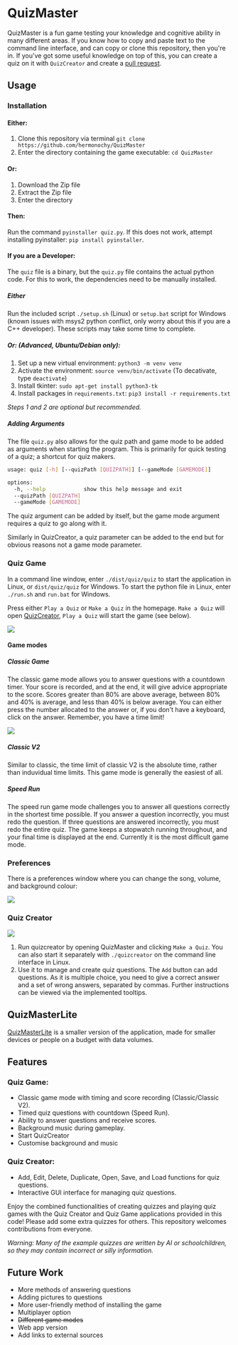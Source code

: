 # QuizMaster

QuizMaster is a fun game testing your knowledge and cognitive ability in many different areas. 
If you know how to copy and paste text to the command line interface, and can copy or clone this repository, then you're in. 
If you've got some useful knowledge on top of this, you can create a quiz on it with `QuizCreator` and create a [pull request](https://docs.github.com/en/pull-requests/collaborating-with-pull-requests/creating-a-pull-request).

## Usage

### Installation

#### Either:

1. Clone this repository via terminal `git clone https://github.com/hermonochy/QuizMaster`
2. Enter the directory containing the game executable: `cd QuizMaster`

#### Or:

1. Download the Zip file
2. Extract the Zip file
3. Enter the directory

#### Then:

Run the command `pyinstaller quiz.py`. If this does not work, attempt installing pyinstaller: `pip install pyinstaller`.

#### If you are a Developer:

The `quiz` file is a binary, but the `quiz.py` file contains the actual python code. For this to work, the dependencies need to be manually installed. 

##### Either

Run the included script `./setup.sh` (Linux) or `setup.bat` script for Windows (known issues with msys2 python conflict, only worry about this if you are a C++ developer). These scripts may take some time to complete.

##### Or: (Advanced, Ubuntu/Debian only):

1. Set up a new virtual environment: `python3 -m venv venv`
2. Activate the environment: `source venv/bin/activate` (To decativate, type `deactivate`)
3. Install tkinter: `sudo apt-get install python3-tk`
4. Install packages in `requirements.txt`: `pip3 install -r requirements.txt`

*Steps 1 and 2 are optional but recommended.*

##### Adding Arguments

The file `quiz.py` also allows for the quiz path and game mode to be added as arguments when starting the program. This is primarily for quick testing of a quiz; a shortcut for quiz makers.
```sh
usage: quiz [-h] [--quizPath [QUIZPATH]] [--gameMode [GAMEMODE]]

options:
  -h, --help            show this help message and exit
  --quizPath [QUIZPATH]
  --gameMode [GAMEMODE]
```
The quiz argument can be added by itself, but the game mode argument requires a quiz to go along with it. 

Similarly in QuizCreator, a quiz parameter can be added to the end but for obvious reasons not a game mode parameter.

### Quiz Game

In a command line window, enter `./dist/quiz/quiz` to start the application in Linux, or `dist/quiz/quiz` for Windows. To start the python file in Linux, enter `./run.sh` and `run.bat` for Windows.


 Press either `Play a Quiz` or `Make a Quiz` in the homepage. `Make a Quiz` will open [QuizCreator](#quiz-creator), `Play a Quiz` will start the game (see below).

![](images/QM1.png)

#### Game modes

##### Classic Game

The classic game mode allows you to answer questions with a countdown timer. Your score is recorded, and at the end, it will give advice appropriate to the score. Scores greater than 80% are above average, between 80% and 40% is average, and less than 40% is below average. You can either press the number allocated to the answer or, if you don't have a keyboard, click on the answer. Remember, you have a time limit!

![](images/QM4.png)

##### Classic V2

Similar to classic, the time limit of classic V2 is the absolute time, rather than induvidual time limits. This game mode is generally the easiest of all.

##### Speed Run

The speed run game mode challenges you to answer all questions correctly in the shortest time possible. If you answer a question incorrectly, you must redo the question. If three questions are answered incorrectly, you must redo the entire quiz. The game keeps a stopwatch running throughout, and your final time is displayed at the end. Currently it is the most difficult game mode.

### Preferences

There is a preferences window where you can change the song, volume, and background colour:

![](images/QM5.png)

### Quiz Creator

![](images/QM2.png)

1. Run quizcreator by opening QuizMaster and clicking `Make a Quiz`. You can also start it separately with `./quizcreator` on the command line interface in Linux.
2. Use it to manage and create quiz questions. The `Add` button can add questions. As it is multiple choice, you need to give a correct answer and a set of wrong answers, separated by commas. Further instructions can be viewed via the implemented tooltips.

## QuizMasterLite

[QuizMasterLite](https://github.com/hermonochy/QuizMasterLite) is a smaller version of the application, made for smaller devices or people on a budget with data volumes.

## Features

### Quiz Game:

- Classic game mode with timing and score recording (Classic/Classic V2).
- Timed quiz questions with countdown (Speed Run).
- Ability to answer questions and receive scores.
- Background music during gameplay.
- Start QuizCreator
- Customise background and music

### Quiz Creator:

- Add, Edit, Delete, Duplicate, Open, Save, and Load functions for quiz questions.
- Interactive GUI interface for managing quiz questions.

Enjoy the combined functionalities of creating quizzes and playing quiz games with the Quiz Creator and Quiz Game applications provided in this code! Please add some extra quizzes for others. This repository welcomes contributions from everyone. 

*Warning: Many of the example quizzes are written by AI or schoolchildren, so they may contain incorrect or silly information.*

## Future Work

- More methods of answering questions
- Adding pictures to questions
- More user-friendly method of installing the game
- Multiplayer option
- ~~Different game modes~~
- Web app version
- Add links to external sources
